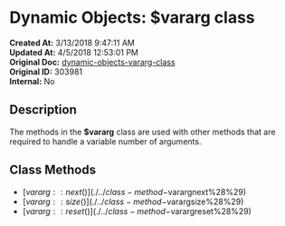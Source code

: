 # Dynamic Objects: $vararg class

**Created At:** 3/13/2018 9:47:11 AM  
**Updated At:** 4/5/2018 12:53:01 PM  
**Original Doc:** [dynamic-objects-vararg-class](https://docs.jbase.com/42948-dynamic-objects/dynamic-objects-vararg-class)  
**Original ID:** 303981  
**Internal:** No  


## Description

The methods in the **$vararg** class are used with other methods that are required to handle a variable number of arguments.



## Class Methods

- [$vararg::next()](./../class-method-$varargnext%28%29)
- [$vararg::size()](./../class-method-$varargsize%28%29)
- [$vararg::reset()](./../class-method-$varargreset%28%29)

